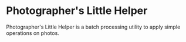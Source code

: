 # Photographer's Little Helper
Photographer's Little Helper is a batch processing utility to apply simple operations on photos.

